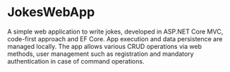 # JokesWebApp
A simple web application to write jokes, developed in ASP.NET Core MVC, code-first approach and EF Core. 
App execution and data persistence are managed locally. 
The app allows various CRUD operations via web methods, user management such as registration and mandatory authentication in case of command operations.
